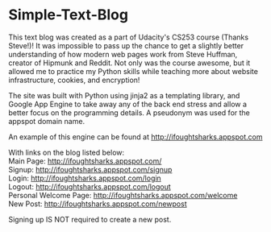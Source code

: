 Simple-Text-Blog
================

This text blog was created as a part of Udacity's CS253 course (Thanks Steve!)!
It was impossible to pass up the chance to get a slightly better understanding of how modern web pages
work from Steve Huffman, creator of Hipmunk and Reddit. Not only was the course awesome, but it allowed
me to practice my Python skills while teaching more about website infrastructure, cookies, and encryption!

The site was built with Python using jinja2 as a templating library, and Google App Engine to take away any of the back end stress and allow a better focus on the programming details. A pseudonym was used for the appspot domain name.

An example of this engine can be found at
http://ifoughtsharks.appspot.com

With links on the blog listed below:    
Main Page:                http://ifoughtsharks.appspot.com/   
Signup:                   http://ifoughtsharks.appspot.com/signup   
Login:                    http://ifoughtsharks.appspot.com/login   
Logout:                   http://ifoughtsharks.appspot.com/logout   
Personal Welcome Page:    http://ifoughtsharks.appspot.com/welcome   
New Post:                 http://ifoughtsharks.appspot.com/newpost   

Signing up IS NOT required to create a new post.
